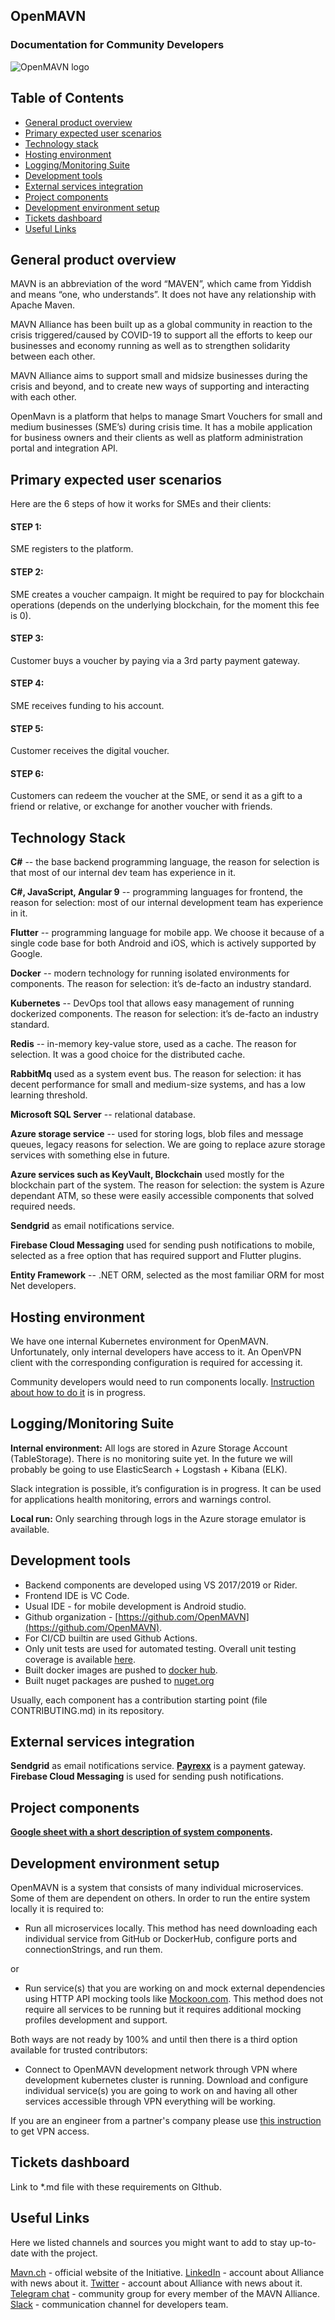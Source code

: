 
## OpenMAVN
### Documentation for Community Developers
![OpenMAVN logo](https://lh4.googleusercontent.com/-wP94tQuSoP4wwhKqHchJFZ9QVTiZ4_ZOOOFjg2Z7Ej1LKOpR9Gfe1L7l7cCOt51KbqxbOVKz-LlLWNux9fsGelzPoLvzKHzSCgKTrJxFzwteG6RB5KPB6keznmMc-uK2CNfyEPm)



## Table of Contents  

- [General product overview](#general-product-overview)
- [Primary expected user scenarios](#primary-expected-user-scenarios)
- [Technology stack](#technology-stack)
- [Hosting environment](#hosting-environment)
- [Logging/Monitoring Suite](#logging-monitoring-suite)
- [Development tools](#development-tools)
- [External services integration](#external-services-integration)
- [Project components](#project-components)
- [Development environment setup](#development-environment-setup)
- [Tickets dashboard](#tickets-dashboard)
- [Useful Links](#useful-links)


<a name="general-product-overview"/>

## **General product overview**

MAVN is an abbreviation of the word “MAVEN”, which came from Yiddish and means “one, who understands”. It does not have any relationship with Apache Maven.

MAVN Alliance has been built up as a global community in reaction to the crisis triggered/caused by COVID-19 to support all the efforts to keep our businesses and economy running as well as to strengthen solidarity between each other.

MAVN Alliance aims to support small and midsize businesses during the crisis and beyond, and to create new ways of supporting and interacting with each other. 

OpenMavn is a platform that helps to manage Smart Vouchers for small and medium businesses (SME’s) during crisis time. It has a mobile application for business owners and their clients as well as platform administration portal and integration API.


<a name="primary-expected-user-scenarios"/>

## **Primary expected user scenarios**

Here are the 6 steps of how it works for SMEs and their clients:

#### STEP 1:
SME registers to the platform.

#### STEP 2:
SME creates a voucher campaign. 
It might be required to pay for blockchain operations (depends on the underlying blockchain, for the moment this fee is 0).  
 
#### STEP 3:
Customer buys a voucher by paying via a 3rd party payment gateway.

#### STEP 4:
SME receives funding to his account.

#### STEP 5:
Customer receives the digital voucher.

#### STEP 6:
Customers can redeem the voucher at the SME, or send it as a gift to a friend or relative, or exchange for another voucher with friends.


<a name="technology-stack"/>

## **Technology Stack**

**C#** -- the base backend programming language, the reason for selection is that most of our internal dev team has experience in it.

**C#, JavaScript, Angular 9** -- programming languages for frontend, the reason for selection: most of our internal development team has experience in it.

**Flutter** -- programming language for mobile app. We choose it because of a single code base for both Android and iOS, which is actively supported by Google.

**Docker** -- modern technology for running isolated environments for components. The reason for selection: it’s de-facto an industry standard.

**Kubernetes** -- DevOps tool that allows easy management of running dockerized components. The reason for selection: it’s de-facto an industry standard.

**Redis** -- in-memory key-value store, used as a cache. The reason for selection. It was a good choice for the distributed cache.

**RabbitMq** used as a system event bus. The reason for selection: it has decent performance for small and medium-size systems, and has a low learning threshold.

**Microsoft SQL Server** -- relational database.

**Azure storage service** -- used for storing logs, blob files and message queues, legacy reasons for selection. We are going to replace azure storage services with something else in future.

**Azure services such as KeyVault, Blockchain** used mostly for the blockchain part of the system. The reason for selection: the system is Azure dependant ATM, so these were easily accessible components that solved required needs.

**Sendgrid** as email notifications service.

**Firebase Cloud Messaging** used for sending push notifications to mobile, selected as a free option that has required support and Flutter plugins.

**Entity Framework** -- .NET ORM, selected as the most familiar ORM for most Net developers.


<a name="hosting-environment"/>

## **Hosting environment**

We have one internal Kubernetes environment for OpenMAVN. Unfortunately, only internal developers have access to it. An OpenVPN client with the corresponding configuration is required for accessing it.

Community developers would need to run components locally.
[Instruction about how to do it](https://docs.google.com/document/d/1tZ3VObjTHdTDhIsGuoqyorPqvesS18lnJ99q5aKeZmA/edit?usp=sharing) is in progress.


<a name="logging-monitoring-suite"/>

## **Logging/Monitoring Suite**

**Internal environment:**
All logs are stored in Azure Storage Account (TableStorage). There is no monitoring suite yet. In the future we will probably be going to use ElasticSearch + Logstash + Kibana (ELK).

Slack integration is possible, it’s configuration is in progress. It can be used for applications health monitoring, errors and warnings control.

**Local run:**
Only searching through logs in the Azure storage emulator is available.


<a name="development-tools"/>

## **Development tools**

-   Backend components are developed using VS 2017/2019 or Rider.
-   Frontend IDE is VC Code.
-   Usual IDE - for mobile development is Android studio.
-   Github organization - [https://github.com/OpenMAVN](https://github.com/OpenMAVN).
-   For CI/CD builtin are used Github Actions.
-   Only unit tests are used for automated testing. Overall unit testing coverage is available [here](https://github.com/OpenMAVN/Welcome/blob/master/Components.md).
-   Built docker images are pushed to [docker hub](https://hub.docker.com/u/openmavn).
-   Built nuget packages are pushed to [nuget.org](https://www.nuget.org/profiles/OpenMAVN)

Usually, each component has a contribution starting point (file CONTRIBUTING.md) in its repository.


<a name="external-services-integration"/>

## **External services integration**

**Sendgrid** as email notifications service.
[**Payrexx**](https://www.payrexx.com/en/home/) is a payment gateway.
**Firebase Cloud Messaging** is used for sending push notifications.


<a name="project-components"/>

## **Project components**

**[Google sheet with a short description of system components](https://docs.google.com/spreadsheets/d/103WVbFb-o9hUBoXcbBmVH9npXijVWcHOwuNXdHD4mGY/edit?usp=sharing).**


<a name="development-environment-setup"/>

## **Development environment setup**

OpenMAVN is a system that consists of many individual microservices. Some of them are dependent on others. In order to run the entire system locally it is required to:

-   Run all microservices locally. This method has need downloading each individual service from GitHub or DockerHub, configure ports and connectionStrings, and run them.

or

-   Run service(s) that you are working on and mock external dependencies using HTTP API mocking tools like [Mockoon.com](https://mockoon.com/). This method does not require all services to be running but it requires additional mocking profiles development and support.

Both ways are not ready by 100% and until then there is a third option available for trusted contributors:

-   Connect to OpenMAVN development network through VPN where development kubernetes cluster is running. Download and configure individual service(s) you are going to work on and having all other services accessible through VPN everything will be working.

If you are an engineer from a partner's company please use [this instruction](https://github.com/OpenMAVN/Welcome/blob/master/vpn-connection-configuration.md) to get VPN access.


<a name="tickets-dashboard"/>

## **Tickets dashboard**

Link to *.md file with these requirements on GIthub.


<a name="useful-links"/>

## **Useful Links**

Here we listed channels and sources you might want to add to stay up-to-date with the project.

[Mavn.ch](https://mavn.ch) - official website of the Initiative.
[LinkedIn](https://www.linkedin.com/showcase/42289145/) - account about Alliance with news about it.
[Twitter](https://twitter.com/AllianceMavn) - account about Alliance with news about it.
[Telegram chat](https://t.me/mavnAllianceGroup) - community group for every member of the MAVN Alliance.
[Slack](https://join.slack.com/t/openmavn/shared_invite/zt-d1bku3gj-IUrfs36DHYkJ4D~l~DgUbQ) - communication channel for developers team.
